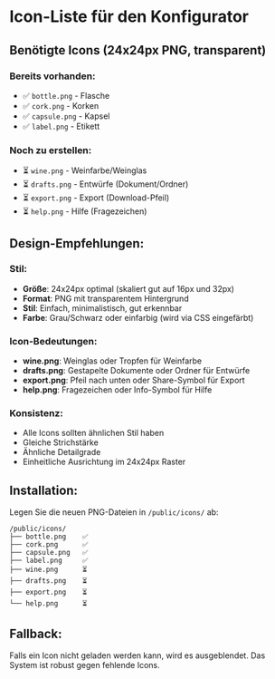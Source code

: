 # Icon-Liste für den Konfigurator

## Benötigte Icons (24x24px PNG, transparent)

### Bereits vorhanden:
- ✅ `bottle.png` - Flasche
- ✅ `cork.png` - Korken  
- ✅ `capsule.png` - Kapsel
- ✅ `label.png` - Etikett

### Noch zu erstellen:
- ⏳ `wine.png` - Weinfarbe/Weinglas
- ⏳ `drafts.png` - Entwürfe (Dokument/Ordner)
- ⏳ `export.png` - Export (Download-Pfeil)
- ⏳ `help.png` - Hilfe (Fragezeichen)

## Design-Empfehlungen:

### Stil:
- **Größe**: 24x24px optimal (skaliert gut auf 16px und 32px)
- **Format**: PNG mit transparentem Hintergrund
- **Stil**: Einfach, minimalistisch, gut erkennbar
- **Farbe**: Grau/Schwarz oder einfarbig (wird via CSS eingefärbt)

### Icon-Bedeutungen:
- **wine.png**: Weinglas oder Tropfen für Weinfarbe
- **drafts.png**: Gestapelte Dokumente oder Ordner für Entwürfe
- **export.png**: Pfeil nach unten oder Share-Symbol für Export
- **help.png**: Fragezeichen oder Info-Symbol für Hilfe

### Konsistenz:
- Alle Icons sollten ähnlichen Stil haben
- Gleiche Strichstärke
- Ähnliche Detailgrade
- Einheitliche Ausrichtung im 24x24px Raster

## Installation:
Legen Sie die neuen PNG-Dateien in `/public/icons/` ab:
```
/public/icons/
├── bottle.png    ✅
├── cork.png      ✅  
├── capsule.png   ✅
├── label.png     ✅
├── wine.png      ⏳
├── drafts.png    ⏳
├── export.png    ⏳
└── help.png      ⏳
```

## Fallback:
Falls ein Icon nicht geladen werden kann, wird es ausgeblendet. Das System ist robust gegen fehlende Icons.
